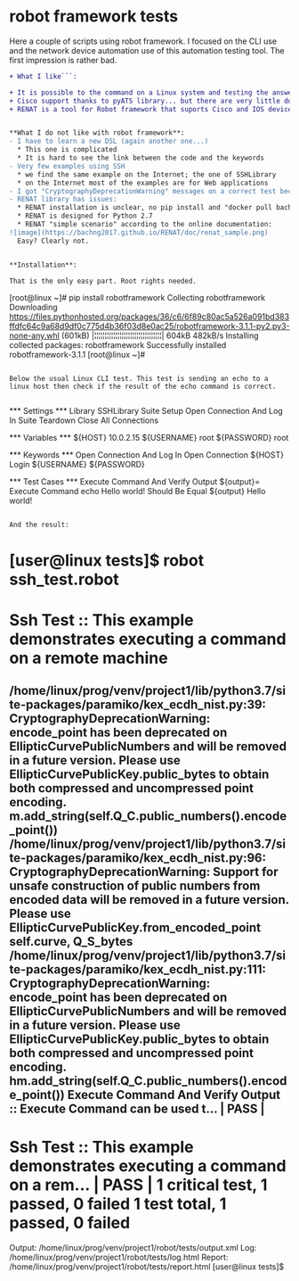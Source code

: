 # robot framework tests

Here a couple of scripts using robot framework. I focused on the CLI use and the network device automation use of this automation testing tool. The first impression is rather bad.

```diff
+ What I like```:

+ It is possible to the command on a Linux system and testing the answer
+ Cisco support thanks to pyATS library... but there are very little documentation on the official site and there is no way to send a command since there is no clearly explanation
+ RENAT is a tool for Robot framework that suports Cisco and IOS devices. Taht should be nice but I was unable to install it (see below).


**What I do not like with robot framework**:
- I have to learn a new DSL (again another one...)
  * This one is complicated
  * It is hard to see the link between the code and the keywords
- Very few examples using SSH
  * we find the same example on the Internet; the one of SSHLibrary
  * on the Internet most of the examples are for Web applications
- I got "CryptographyDeprecationWarning" messages on a correct test because "cryptography" library is not including a fixe requested 5 months ago; that gives the impression of a deprecated piece of software
- RENAT library has issues:
  * RENAT installation is unclear, no pip install and "docker pull bachng/renat:latest" gives the following error message: "Cannot connect to the Docker daemon at unix:///var/run/docker.sock. Is the docker daemon running?" even though docker deamon is running
  * RENAT is designed for Python 2.7
  * RENAT "simple scenario" according to the online documentation:
![image](https://bachng2017.github.io/RENAT/doc/renat_sample.png)
  Easy? Clearly not.


**Installation**:

That is the only easy part. Root rights needed.
```
[root@linux ~]# pip install robotframework
Collecting robotframework
  Downloading https://files.pythonhosted.org/packages/36/c6/6f89c80ac5a526a091bd383ffdfc64c9a68d9df0c775d4b36f03d8e0ac25/robotframework-3.1.1-py2.py3-none-any.whl (601kB)
     |¦¦¦¦¦¦¦¦¦¦¦¦¦¦¦¦¦¦¦¦¦¦¦¦¦¦¦¦¦¦¦¦| 604kB 482kB/s
Installing collected packages: robotframework
Successfully installed robotframework-3.1.1
[root@linux ~]#
```

Below the usual Linux CLI test. This test is sending an echo to a linux host then check if the result of the echo command is correct.


```
*** Settings ***
Library                SSHLibrary
Suite Setup            Open Connection And Log In
Suite Teardown         Close All Connections

*** Variables ***
${HOST}                10.0.2.15
${USERNAME}            root
${PASSWORD}            root

*** Keywords ***
Open Connection And Log In
   Open Connection     ${HOST}
   Login               ${USERNAME}        ${PASSWORD}

*** Test Cases ***
Execute Command And Verify Output
    ${output}=         Execute Command    echo Hello world!
    Should Be Equal    ${output}          Hello world!

```

And the result:

```
[user@linux tests]$ robot ssh_test.robot
==============================================================================
Ssh Test :: This example demonstrates executing a command on a remote machine
==============================================================================
/home/linux/prog/venv/project1/lib/python3.7/site-packages/paramiko/kex_ecdh_nist.py:39: CryptographyDeprecationWarning: encode_point has been deprecated on EllipticCurvePublicNumbers and will be removed in a future version. Please use EllipticCurvePublicKey.public_bytes to obtain both compressed and uncompressed point encoding.
  m.add_string(self.Q_C.public_numbers().encode_point())
/home/linux/prog/venv/project1/lib/python3.7/site-packages/paramiko/kex_ecdh_nist.py:96: CryptographyDeprecationWarning: Support for unsafe construction of public numbers from encoded data will be removed in a future version. Please use EllipticCurvePublicKey.from_encoded_point
  self.curve, Q_S_bytes
/home/linux/prog/venv/project1/lib/python3.7/site-packages/paramiko/kex_ecdh_nist.py:111: CryptographyDeprecationWarning: encode_point has been deprecated on EllipticCurvePublicNumbers and will be removed in a future version. Please use EllipticCurvePublicKey.public_bytes to obtain both compressed and uncompressed point encoding.
  hm.add_string(self.Q_C.public_numbers().encode_point())
Execute Command And Verify Output :: Execute Command can be used t... | PASS |
------------------------------------------------------------------------------
Ssh Test :: This example demonstrates executing a command on a rem... | PASS |
1 critical test, 1 passed, 0 failed
1 test total, 1 passed, 0 failed
==============================================================================
Output:  /home/linux/prog/venv/project1/robot/tests/output.xml
Log:     /home/linux/prog/venv/project1/robot/tests/log.html
Report:  /home/linux/prog/venv/project1/robot/tests/report.html
[user@linux tests]$
```




